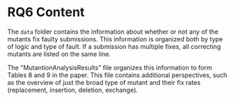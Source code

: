 # RQ6 Content

The `data` folder contains the information about whether or not any of the mutants fix faulty submissions. This information is organized both by type of logic and type of fault. If a submission has multiple fixes, all correcting mutants are listed on the same line.

The "MutantionAnalysisResults" file organizes this information to form Tables 8 and 9 in the paper. This file contains additional perspectives, such as the overview of just the broad type of mutant and their fix rates (replacement, insertion, deletion, exchange).
